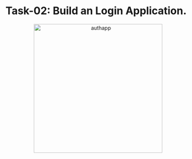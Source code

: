 # Task-02: Build an Login Application.
<center><img src="https://i.ibb.co/5xMkF2F/dsi-authapp.png" alt="authapp" width="350"/><center/>

